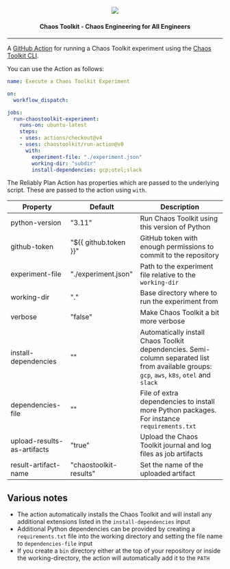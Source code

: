 <h2 align="center">
  <br>
  <p align="center"><img src="https://avatars.githubusercontent.com/u/32068152?s=200&v=4"></p>
</h2>

<h4 align="center">Chaos Toolkit - Chaos Engineering for All Engineers</h4>

---

A [GitHub Action](https://github.com/features/actions) for running a Chaos
Toolkit experiment using the [Chaos Toolkit CLI](https://chaostoolkit.org/).

You can use the Action as follows:

```yaml
name: Execute a Chaos Toolkit Experiment

on:
  workflow_dispatch:

jobs:
  run-chaostoolkit-experiment:
    runs-on: ubuntu-latest
    steps:
    - uses: actions/checkout@v4
    - uses: chaostoolkit/run-action@v0
      with:
        experiment-file: "./experiment.json"
        working-dir: "subdir"
        install-dependencies: gcp;otel;slack
```

The Reliably Plan Action has properties which are passed to the underlying script.
These are passed to the action using `with`.

| Property | Default | Description |
| --- | --- | --- |
| python-version | "3.11" | Run Chaos Toolkit using this version of Python |
| github-token | "${{ github.token }}" | GitHub token with enough permissions to commit to the repository |
| experiment-file | "./experiment.json" | Path to the experiment file relative to the `working-dir` |
| working-dir | "." | Base directory where to run the experiment from |
| verbose | "false" | Make Chaos Toolkit a bit more verbose |
| install-dependencies | "" | Automatically install Chaos Toolkit dependencies. Semi-column separated list from available groups: `gcp`, `aws`, `k8s`, `otel` and `slack` |
| dependencies-file | "" | File of extra dependencies to install more Python packages. For instance `requirements.txt` |
| upload-results-as-artifacts | "true" | Upload the Chaos Toolkit journal and log files as job artifacts |
| result-artifact-name | "chaostoolkit-results" | Set the name of the uploaded artifact |

## Various notes

* The action automatically installs the Chaos Toolkit and will install
  any additional extensions listed in the `install-dependencies` input
* Additional Python dependencies can be provided by creating a
  `requirements.txt` file into the working directory and setting the file
  name to `dependencies-file` input
* If you create a `bin` directory either at the top of your repository or inside
  the working-directory, the action will automatically add it to the `PATH`
